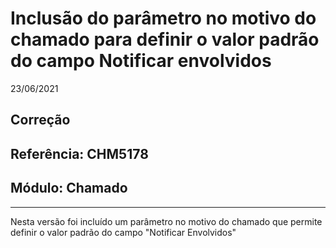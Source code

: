 # Inclusão do parâmetro no motivo do chamado para definir o valor padrão do campo Notificar envolvidos
23/06/2021
## Correção
## Referência: CHM5178
## Módulo: Chamado
***

Nesta versão foi incluído um parâmetro no motivo do chamado que permite definir o valor padrão do campo "Notificar Envolvidos"
